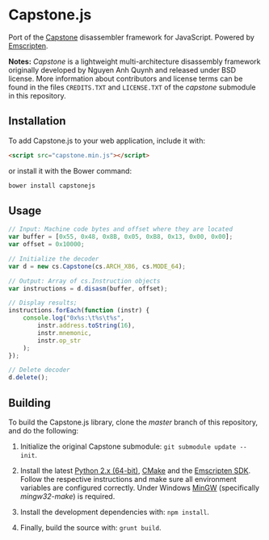 Capstone.js
===========

Port of the [Capstone](https://github.com/aquynh/capstone) disassembler framework for JavaScript. Powered by [Emscripten](https://github.com/kripken/emscripten).

**Notes:** _Capstone_ is a lightweight multi-architecture disassembly framework originally developed by Nguyen Anh Quynh and released under BSD license. More information about contributors and license terms can be found in the files `CREDITS.TXT` and `LICENSE.TXT` of the *capstone* submodule in this repository.

## Installation
To add Capstone.js to your web application, include it with:
```html
<script src="capstone.min.js"></script>
```
or install it with the Bower command:
```bash
bower install capstonejs
```

## Usage                                                      
```javascript
// Input: Machine code bytes and offset where they are located
var buffer = [0x55, 0x48, 0x8B, 0x05, 0xB8, 0x13, 0x00, 0x00];
var offset = 0x10000;

// Initialize the decoder
var d = new cs.Capstone(cs.ARCH_X86, cs.MODE_64);

// Output: Array of cs.Instruction objects
var instructions = d.disasm(buffer, offset);

// Display results;
instructions.forEach(function (instr) {
    console.log("0x%s:\t%s\t%s",
        instr.address.toString(16),
        instr.mnemonic,
        instr.op_str
    );
});

// Delete decoder
d.delete();
```

## Building
To build the Capstone.js library, clone the *master* branch of this repository, and do the following:

1. Initialize the original Capstone submodule: `git submodule update --init`.

2. Install the latest [Python 2.x (64-bit)](https://www.python.org/downloads/), [CMake](http://www.cmake.org/download/) and the [Emscripten SDK](http://kripken.github.io/emscripten-site/docs/getting_started/downloads.html). Follow the respective instructions and make sure all environment variables are configured correctly. Under Windows [MinGW](http://www.mingw.org/) (specifically *mingw32-make*) is required.

3. Install the development dependencies with: `npm install`.

4. Finally, build the source with: `grunt build`.
